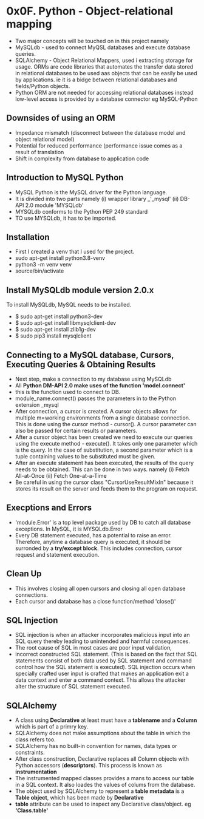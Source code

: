 # 0x0F. Python - Object-relational mapping

* Two major concepts will be touched on in this project namely
* MySQLdb - used to connect MyQSL databases and execute database queries.
* SQLAlchemy - Object Relational Mappers, used i extracting storage for usage. ORMs are code libraries that automates the transfer data stored in relational databases to be used aas objects that can be easily be used by applications. ie it is a bidge between relational databases and fields/Python objects.
* Python ORM are not needed for accessing relational databases instead low-level access is provided by a database connector eg MySQL-Python

## Downsides of using an ORM

* Impedance mismatch (disconnect between the database model and object relational model)
* Potential for reduced performance (performance issue comes as a result of translation
* Shift in complexity from database to application code

## Introduction to MySQL Python

* MySQL Python is the MySQL driver for the Python language.
* It is divided into two parts namely (i) wrapper library _'_mysql' (ii) DB-API 2.0 module 'MYSQLdb'
* MYSQLdb conforms to the Python PEP 249 standard
* TO use MYSQLdb, it has to be imported.


## Installation

* First I created a venv that I used for the project.
* sudo apt-get install python3.8-venv
* python3 -m venv venv
* source/bin/activate

## Install MySQLdb module version 2.0.x

To install MySQLdb, MySQL needs to be installed.

* $ sudo apt-get install python3-dev
* $ sudo apt-get install libmysqlclient-dev
* $ sudo apt-get install zlib1g-dev
* $ sudo pip3 install mysqlclient

## Connecting to a MySQL database, Cursors, Executing Queries & Obtaining Results

* Next step, make a connection to my database using MySQLdb
* All **Python DM-API 2.0  make uses of the function 'model.connect'**
* this is the function used to connect to DB.
* module_name.connect() passes the parameters in to the Python extension \_mysql
* After connection, a cursor is created. A cursor objects allows for multiple m=working environments from a single database connection. This is done using the cursor method - cursor(). A cursor parameter can also be passed for certain results or parameters.
* After a cursor object has been created we need to execute our queries using the execute method - execute(). It  takes only one parameter which is the query. In the case of substitution, a second parameter which is a tuple containing values to be substituted must be given.
* After an execute statement has been executed, the results of the query needs to be obtained. This can be done in two ways. namely (i) Fetch All-at-Once (ii) Fetch One-at-a-Time
* Be careful in using the cursor class "CursorUseResultMixIn" because it stores its result on the server and feeds them to the program on request.

## Execptions and Errors

* 'module.Error' is a top level package used by DB to catch all database exceptions. In MySQL, it is MYSQLdb.Error
* Every DB statement executed, has a potential to raise an error. Therefore, anytime a database query is executed, it should be surronded by a **try/except block**. This includes connection, cursor request and statement execution.

## Clean Up

* This involves closing all open cursors and closing all open database connections.
* Each cursor and database has a close function/method 'close()'

## SQL Injection

* SQL injection is when an attacker incorporates malicious input into an SQL query thereby leading to unintended and harmful consequences.
* The root cause of SQL in most cases are poor input validation,
* incorrect constructed SQL statement. (This is based on the fact that SQL statements consist of both data used by SQL statement and command control how the SQL statement is executed). SQL injection occurs when specially crafted user input is crafted that makes an application exit a data context and enter a command context. This allows the attacker alter the structure of SQL statement executed.

## SQLAlchemy

* A class using **Declarative** at least must have a **__tablename__** and a **Column** which is part of a primry key.
* SQLAlchemy does not make assumptions about the table in which the class refers too.
* SQLAlchemy has no built-in convention for names, data types or constraints.
* After class construction, Declarative replaces all Column objects with Python accessors (**descriptors**). This process is known as **instrumentation**
* The instrumented mapped classes provides a mans to access our table in a SQL context. It also loades the values of colums from the database.
* The object used by SQLAlchemy to represent a **table metadata** is a **Table object**, which has been made by **Declarative**
* **__table__** attribute can be used to inspect any Declarative class/object. eg **'Class.__table__'**
